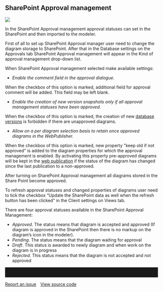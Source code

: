 ## SharePoint Approval management

![](//images.ctfassets.net/utx1h0gfm1om/oGWoQPvzwWgk2UwiMm2cc/e5bdc146bf12c040e0d27ed6ba3de9e3/329158.png)

  
In the SharePoint Approval management approval statuses can set in the
SharePoint and then imported to the modeler.

First of all to set up SharePoint Approval manager user need to change
the diagram storage to SharePoint. After that in the Database settings
on the Approvals tab SharePoint Approval management will appear in the
Kind of approval management drop-down list.

When SharePoint Approval management selected make available settings:

-   *Enable the comment field in the approval dialogue*.

When the checkbox of this option is marked, additional field for
approval comment will be added. This field may be left blank.

-   *Enable the creation of new version snapshots only if all approval
    management statuses have been approved.*

When the checkbox of this option is marked, the creation of new
[database versions](version-management)
is forbidden if there are unapproved diagrams.

-   *Allow on a per diagram selection basis to retain once approved
    diagrams in the WebPublisher.*

When the checkbox of this option is marked, new property "keep old if
not approved" is added to the diagram properties for which the approval
management is enabled. By activating this property pre-approved diagrams
will be kept in the [web publication](webpublisher)
if the status of the diagram has changed since the last publication to a
non-approved.

After turning on SharePoint Approval management all diagrams stored in
the Share Point become approved.

<div class="info"> 
  To refresh approval statuses and changed properties of diagrams
user need to tick the checkbox “Update the SharePoint data as well when
the refresh button has been clicked” in the Client settings on Views
tab.
  </div>

There are four approval statuses available in the SharePoint Approval
Management:

-   *Approved*. The status means that diagram is accepted and approved
    (If diagram is approved in the SharePoint then there is no markup on
    the diagram’s icon in the modeler).
-   *Pending*. The status means that the diagram waiting for approval
-   *Draft*. This status is awarded to newly diagram and when work on
    the diagram is in progress
-   *Rejected.* This status means that the diagram is not accepted and
    not approved


<hr style="padding-top:2rem" />
<a href="https://github.com/process4/docs/issues" target="_blank" class="bgw btn btn-primary btn-lg shadow-sm">Report an issue</a>
<a href="https://github.com/process4/docs" target="_blank" class="bgw btn btn-primary btn-lg shadow-sm" style="margin-left:10px;">View source code</a>